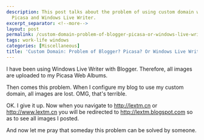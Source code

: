 ```yaml
---
description: This post talks about the problem of using custom domain with Blogger,
  Picasa and Windows Live Writer.
excerpt_separator: <!--more-->
layout: post
permalink: /custom-domain-problem-of-blogger-picasa-or-windows-live-writer-36b21acfaf01
tags: work-life windows
categories: [Miscellaneous]
title: 'Custom Domain: Problem of Blogger? Picasa? Or Windows Live Writer?'
---
```

I have been using Windows Live Writer with Blogger. Therefore, all images are uploaded to my Picasa Web Albums.

Then comes this problem. When I configure my blog to use my custom domain, all images are lost. OMG, that's terrible.

OK. I give it up. Now when you navigate to http://lextm.cn or http://www.lextm.cn you will be redirected to http://lextm.blogspot.com so as to see all images I posted.

And now let me pray that someday this problem can be solved by someone.
<!--more-->
